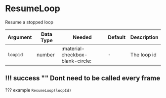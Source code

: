 # ResumeLoop
Resume a stopped loop

| Argument              | Data Type                            | Needed                    | Default         | Description
| ----------------------| ------------------------------------ | ------------------------- |-----------------|-------------
| `loopid`                | number | :material-checkbox-blank-circle: | `-` | The loop id

!!! success ""
    Dont need to be called every frame
---
??? example
    ```
    ResumeLoop(loopId)
    ```